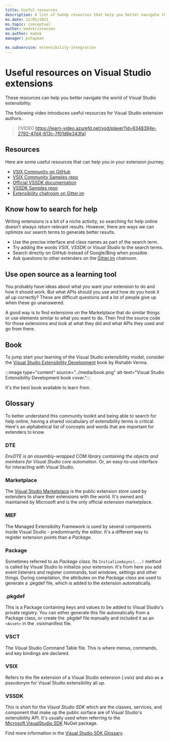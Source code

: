 ```yaml
---
title: Useful resources
description: A list of handy resources that help you better navigate the world of VS extensibility.
ms.date: 12/01/2021
ms.topic: conceptual
author: madskristensen
ms.author: madsk
manager: pchapman

ms.subservice: extensibility-integration
---
```

# Useful resources on Visual Studio extensions

These resources can help you better navigate the world of Visual Studio extensibility.

The following video introduces useful resources for Visual Studio extension authors.

> [!VIDEO https://learn-video.azurefd.net/vod/player?id=6348394e-2792-47d4-813c-7f01d6e343fa]

## Resources
Here are some useful resources that can help you in your extension journey.

* [VSIX Community on GitHub](https://github.com/VsixCommunity)
* [VSIX Community Samples repo](https://github.com/VsixCommunity/Samples)
* [Official VSSDK documentation](../../index.yml)
* [VSSDK Samples repo](https://github.com/Microsoft/VSSDK-Extensibility-Samples)
* [Extensibility chatroom on Gitter.im](https://gitter.im/Microsoft/extendvs)

## Know how to search for help
Writing extensions is a bit of a niche activity, so searching for help online doesn’t always return relevant results. However, there are ways we can optimize our search terms to generate better results.

* Use the precise interface and class names as part of the search term.
* Try adding the words *VSIX*, *VSSDK* or *Visual Studio* to the search terms.
* Search directly on GitHub instead of Google/Bing when possible.
* Ask questions to other extenders on the [Gitter.im](https://gitter.im/Microsoft/extendvs) chatroom.

## Use open source as a learning tool
You probably have ideas about what you want your extension to do and how it should work. But what APIs should you use and how do you hook it all up correctly? These are difficult questions and a lot of people give up when these go unanswered.

A good way is to find extensions on the Marketplace that do similar things or use elements similar to what you want to do. Then find the source code for those extensions and look at what they did and what APIs they used and go from there.

## Book
To jump start your learning of the Visual Studio extensibility model, consider the [Visual Studio Extensibility Development](https://www.amazon.com/Visual-Studio-Extensibility-Development-Productivity/dp/1484258525) book by Rishabh Verma.

:::image type="content" source="../media/book.png" alt-text="Visual Studio Extensibility Development book cover.":::

It's the best book available to learn from.

## Glossary
To better understand this community toolkit and being able to search for help online, having a shared vocabulary of extensibility terms is critical. Here's an alphabetical list of concepts and words that are important for extenders to know.

### DTE
*EnvDTE is an assembly-wrapped COM library containing the objects and members for Visual Studio core automation*. Or, an easy-to-use interface for interacting with Visual Studio.

### Marketplace
The [Visual Studio Marketplace](https://marketplace.visualstudio.com) is the public extension store used by extenders to share their extensions with the world. It's owned and maintained by Microsoft and is the only official extension marketplace.

### MEF
The Managed Extensibility Framework is used by several components inside Visual Studio - predominantly the editor. It's a different way to register extension points than a *Package*.

### Package
Sometimes referred to as *Package class*. Its `InitializeAsync(...)` method is called by Visual Studio to initialize your extension. It's from here you add event listeners and register commands, tool windows, settings and other things. During compilation, the attributes on the *Package class* are used to generate a .pkgdef file, which is added to the extension automatically.

### .pkgdef
This is a Package containing keys and values to be added to Visual Studio's private registry. You can either generate this file automatically from a Package class, or create the .pkgdef file manually and included it as an `<Asset>` in the .vsixmanifest file.

### VSCT
The Visual Studio Command Table file. This is where menus, commands, and key bindings are declared.

### VSIX
Refers to the file extension of a Visual Studio extension (.vsix) and also as a pseudonym for Visual Studio extensibility all up.

### VSSDK
This is short for the *Visual Studio SDK* which are the classes, services, and component that make up the public surface are of Visual Studio's extensibility API. It's usually used when referring to the [Microsoft.VisualStudio.SDK](https://www.nuget.org/packages/Microsoft.VisualStudio.SDK/) NuGet package.

Find more information in the [Visual Studio SDK Glossary](../../visual-studio-sdk-glossary.md).
